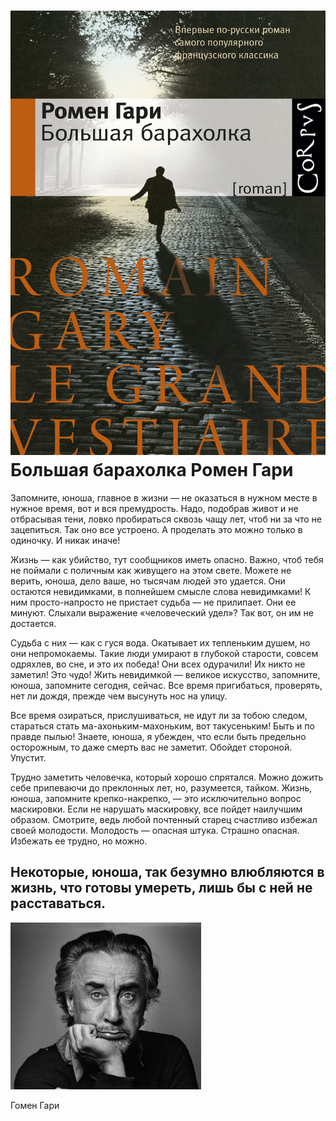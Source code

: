 # ![Обложка книги Большая барахолка](img/Gary-Barakholka-1000.jpg) Большая барахолка Ромен Гари

Запомните, юноша, главное в жизни — не оказаться в нужном месте в нужное время, вот и вся премудрость. Надо, подобрав живот и не отбрасывая тени, ловко пробираться сквозь чащу лет, чтоб ни за что не зацепиться. Так оно все устроено. А проделать это можно только в одиночку. И никак иначе! 

Жизнь — как убийство, тут сообщников иметь опасно. Важно, чтоб тебя не поймали с поличным как живущего на этом свете. Можете не верить, юноша, дело ваше, но тысячам людей это удается. Они остаются невидимками, в полнейшем смысле слова невидимками! К ним просто-напросто не пристает судьба — не прилипает. Они ее минуют. Слыхали выражение «человеческий удел»? Так вот, он им не достается. 

Судьба с них — как с гуся вода. Окатывает их тепленьким душем, но они непромокаемы. Такие люди умирают в глубокой старости, совсем одряхлев, во сне, и это их победа! Они всех одурачили! Их никто не заметил! Это чудо! Жить невидимкой — великое искусство, запомните, юноша, запомните сегодня, сейчас. Все время пригибаться, проверять, нет ли дождя, прежде чем высунуть нос на улицу. 

Все время озираться, прислушиваться, не идут ли за тобою следом, стараться стать ма-ахоньким-махоньким, вот такусеньким! Быть и по правде пылью! Знаете, юноша, я убежден, что если быть предельно осторожным, то даже смерть вас не заметит. Обойдет стороной. Упустит. 

Трудно заметить человечка, который хорошо спрятался. Можно дожить себе припеваючи до преклонных лет, но, разумеется, тайком. Жизнь, юноша, запомните крепко-накрепко, — это исключительно вопрос маскировки. Если не нарушать маскировку, все пойдет наилучшим образом. Смотрите, ведь любой почтенный старец счастливо избежал своей молодости. Молодость — опасная штука. Страшно опасная. Избежать ее трудно, но можно.

## Некоторые, юноша, так безумно влюбляются в жизнь, что готовы умереть, лишь бы с ней не расставаться.

![Фото Ромена Гари](img/Ромен_Гари.jpg) 

Гомен Гари